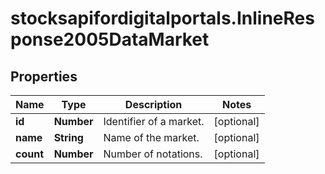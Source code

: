 # stocksapifordigitalportals.InlineResponse2005DataMarket

## Properties

Name | Type | Description | Notes
------------ | ------------- | ------------- | -------------
**id** | **Number** | Identifier of a market. | [optional] 
**name** | **String** | Name of the market. | [optional] 
**count** | **Number** | Number of notations. | [optional] 


